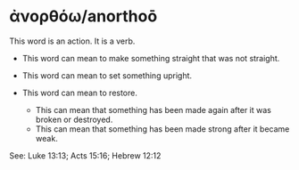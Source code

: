# ἀνορθόω/anorthoō 

This word is an action. It is a verb. 

* This word can mean to make something straight that was not straight.

* This word can mean to set something upright.

* This word can mean to restore.
    * This can mean that something has been made again after it was broken or destroyed.
    * This can mean that something has been made strong after it became weak. 

See: Luke 13:13; Acts 15:16; Hebrew 12:12 
